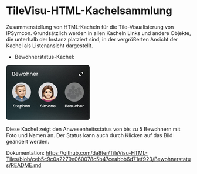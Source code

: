 # TileVisu-HTML-Kachelsammlung

Zusammenstellung von HTML-Kacheln für die Tile-Visualisierung von IPSymcon. Grundsätzlich werden in allen Kacheln Links und andere Objekte, die unterhalb der Instanz platziert sind, in der vergrößerten Ansicht der Kachel als Listenansicht dargestellt.

- Bewohnerstatus-Kachel:

![Bewohnerstatus-Kachel](https://github.com/da8ter/images/blob/main/bewohner_status.jpg)

Diese Kachel zeigt den Anwesenheitsstatus von bis zu 5 Bewohnern mit Foto und Namen an. Der Status kann auch durch Klicken auf das Bild geändert werden.

Dokumentation:
https://github.com/da8ter/TileVisu-HTML-Tiles/blob/ceb5c9c0a2279e060078c5b47ceabbb6d71ef923/Bewohnerstatus/README.md
